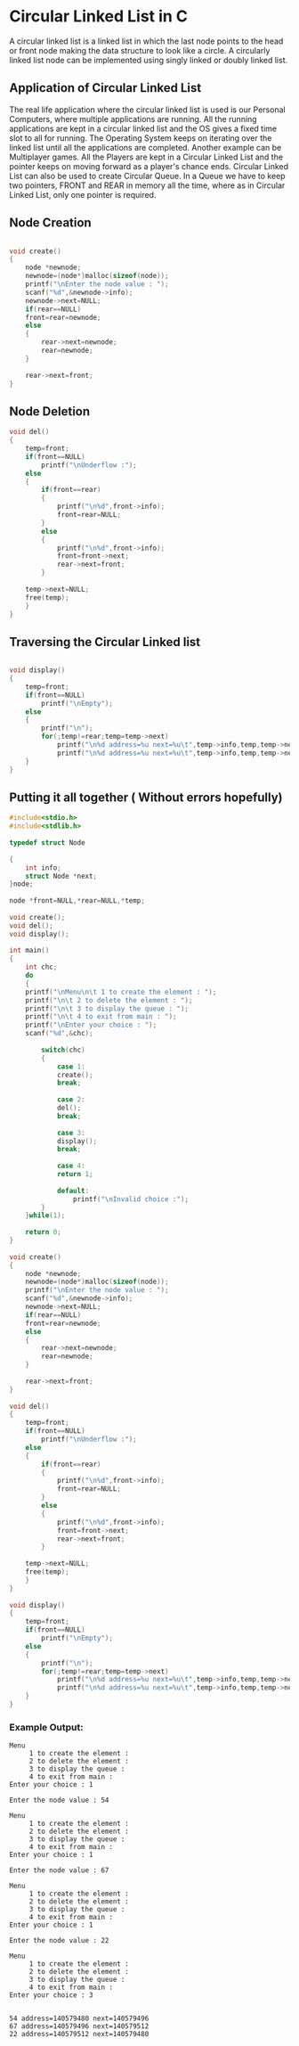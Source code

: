 # Circular Linked List in C

A circular linked list is a linked list in which the last node points to the head or front node making the data structure to look like a circle. 
A circularly linked list node can be implemented using singly linked or doubly linked list.

## Application of Circular Linked List
The real life application where the circular linked list is used is our Personal Computers, where multiple applications are running. All the running applications are kept in a circular linked list and the OS gives a fixed time slot to all for running. The Operating System keeps on iterating over the linked list until all the applications are completed.
Another example can be Multiplayer games. All the Players are kept in a Circular Linked List and the pointer keeps on moving forward as a player's chance ends.
Circular Linked List can also be used to create Circular Queue. In a Queue we have to keep two pointers, FRONT and REAR in memory all the time, where as in Circular Linked List, only one pointer is required.


## Node Creation

```c

void create()
{
	node *newnode;
	newnode=(node*)malloc(sizeof(node));
	printf("\nEnter the node value : ");
	scanf("%d",&newnode->info);
	newnode->next=NULL;
	if(rear==NULL)
	front=rear=newnode;
	else
	{
		rear->next=newnode;
		rear=newnode;
	}
	
	rear->next=front;
}
```
## Node Deletion

```c
void del()
{
	temp=front;
	if(front==NULL)
		printf("\nUnderflow :");
	else
	{
		if(front==rear)
		{
			printf("\n%d",front->info);
			front=rear=NULL;
		}
		else
		{
			printf("\n%d",front->info);
			front=front->next;
			rear->next=front;
		}
 
	temp->next=NULL;
	free(temp);
	}
}
```
## Traversing the Circular Linked list
```c

void display()
{
	temp=front;
	if(front==NULL)
		printf("\nEmpty");
	else
	{
		printf("\n");
		for(;temp!=rear;temp=temp->next)
			printf("\n%d address=%u next=%u\t",temp->info,temp,temp->next);
			printf("\n%d address=%u next=%u\t",temp->info,temp,temp->next);
	}
}
```

## Putting it all  together ( Without errors hopefully) 
```c
#include<stdio.h>
#include<stdlib.h>
 
typedef struct Node
 
{
	int info;
	struct Node *next;
}node;
 
node *front=NULL,*rear=NULL,*temp;
 
void create();
void del();
void display();
 
int main()
{
	int chc;
	do
	{
 	printf("\nMenu\n\t 1 to create the element : ");
	printf("\n\t 2 to delete the element : ");
	printf("\n\t 3 to display the queue : ");
	printf("\n\t 4 to exit from main : ");
	printf("\nEnter your choice : ");
	scanf("%d",&chc);
	
		switch(chc)
		{
			case 1:
	 		create();
			break;
	 	
		 	case 2:
	 		del();
	 		break;
	 
	 		case 3:
	 		display();
	 		break;
	 
	 		case 4:
	 		return 1;
	 		
			default:
	 			printf("\nInvalid choice :");
	 	}
	}while(1);
 
	return 0;
}
 
void create()
{
	node *newnode;
	newnode=(node*)malloc(sizeof(node));
	printf("\nEnter the node value : ");
	scanf("%d",&newnode->info);
	newnode->next=NULL;
	if(rear==NULL)
	front=rear=newnode;
	else
	{
		rear->next=newnode;
		rear=newnode;
	}
	
	rear->next=front;
}
 
void del()
{
	temp=front;
	if(front==NULL)
		printf("\nUnderflow :");
	else
	{
		if(front==rear)
		{
			printf("\n%d",front->info);
			front=rear=NULL;
		}
		else
		{
			printf("\n%d",front->info);
			front=front->next;
			rear->next=front;
		}
 
	temp->next=NULL;
	free(temp);
	}
}
 
void display()
{
	temp=front;
	if(front==NULL)
		printf("\nEmpty");
	else
	{
		printf("\n");
		for(;temp!=rear;temp=temp->next)
			printf("\n%d address=%u next=%u\t",temp->info,temp,temp->next);
			printf("\n%d address=%u next=%u\t",temp->info,temp,temp->next);
	}
}
```
### Example Output:
```
Menu
	 1 to create the element : 
	 2 to delete the element : 
	 3 to display the queue : 
	 4 to exit from main : 
Enter your choice : 1

Enter the node value : 54

Menu
	 1 to create the element : 
	 2 to delete the element : 
	 3 to display the queue : 
	 4 to exit from main : 
Enter your choice : 1

Enter the node value : 67

Menu
	 1 to create the element : 
	 2 to delete the element : 
	 3 to display the queue : 
	 4 to exit from main : 
Enter your choice : 1

Enter the node value : 22

Menu
	 1 to create the element : 
	 2 to delete the element : 
	 3 to display the queue : 
	 4 to exit from main : 
Enter your choice : 3


54 address=140579480 next=140579496	
67 address=140579496 next=140579512	
22 address=140579512 next=140579480	

```
